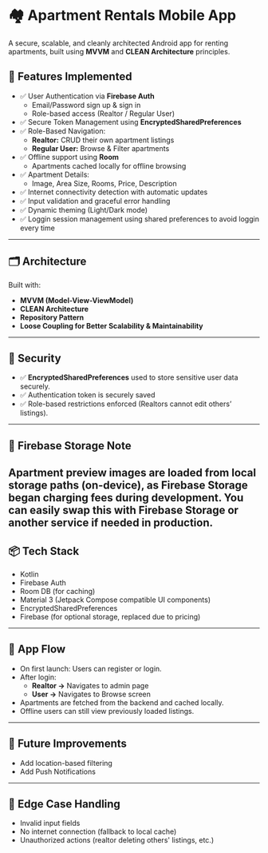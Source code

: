 
# 🏘️ Apartment Rentals Mobile App

A secure, scalable, and cleanly architected Android app for renting apartments, built using **MVVM** and **CLEAN Architecture** principles.



## 🔧 Features Implemented

- ✅ User Authentication via **Firebase Auth**
  - Email/Password sign up & sign in
  - Role-based access (Realtor / Regular User)
- ✅ Secure Token Management using **EncryptedSharedPreferences**
- ✅ Role-Based Navigation:
  - **Realtor:** CRUD their own apartment listings
  - **Regular User:** Browse & Filter apartments
- ✅ Offline support using **Room**
  - Apartments cached locally for offline browsing
- ✅ Apartment Details:
  - Image, Area Size, Rooms, Price, Description
- ✅ Internet connectivity detection with automatic updates
- ✅ Input validation and graceful error handling
- ✅ Dynamic theming (Light/Dark mode)
- ✅ Loggin session management using shared preferences to avoid loggin every time

---

## 🗂 Architecture

Built with:
- **MVVM (Model-View-ViewModel)**
- **CLEAN Architecture**
- **Repository Pattern**
- **Loose Coupling for Better Scalability & Maintainability**

---

## 🔐 Security

- ✅ **EncryptedSharedPreferences** used to store sensitive user data securely.
- ✅ Authentication token is securely saved
- ✅ Role-based restrictions enforced (Realtors cannot edit others’ listings).

---

## 🚫 Firebase Storage Note

Apartment preview images are loaded from local storage paths (on-device), as Firebase Storage began charging fees during development. You can easily swap this with Firebase Storage or another service if needed in production.
---

## 📦 Tech Stack

- Kotlin
- Firebase Auth
- Room DB (for caching)
- Material 3 (Jetpack Compose compatible UI components)
- EncryptedSharedPreferences
- Firebase (for optional storage, replaced due to pricing)

---

## 📱 App Flow

- On first launch: Users can register or login.
- After login:
  - **Realtor →** Navigates to admin page
  - **User →** Navigates to Browse screen
- Apartments are fetched from the backend and cached locally.
- Offline users can still view previously loaded listings.

---

## 📎 Future Improvements

- Add location-based filtering
- Add Push Notifications

---

## 🧪 Edge Case Handling

- Invalid input fields
- No internet connection (fallback to local cache)
- Unauthorized actions (realtor deleting others' listings, etc.)
